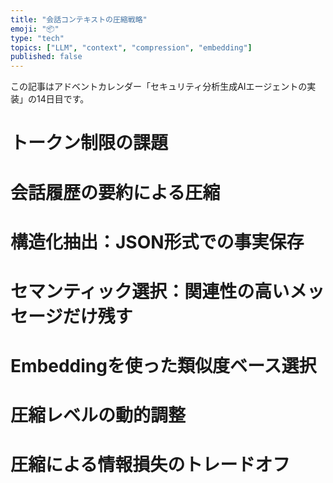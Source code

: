 ```yaml
---
title: "会話コンテキストの圧縮戦略"
emoji: "📦"
type: "tech"
topics: ["LLM", "context", "compression", "embedding"]
published: false
---
```


この記事はアドベントカレンダー「セキュリティ分析生成AIエージェントの実装」の14日目です。

# トークン制限の課題

# 会話履歴の要約による圧縮

# 構造化抽出：JSON形式での事実保存

# セマンティック選択：関連性の高いメッセージだけ残す

# Embeddingを使った類似度ベース選択

# 圧縮レベルの動的調整

# 圧縮による情報損失のトレードオフ
